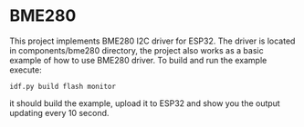 # BME280

This project implements BME280 I2C driver for ESP32. The driver is located in
components/bme280 directory, the project also works as a basic example of how
to use BME280 driver. To build and run the example execute:

```
idf.py build flash monitor
```

it should build the example, upload it to ESP32 and show you the output
updating every 10 second.
